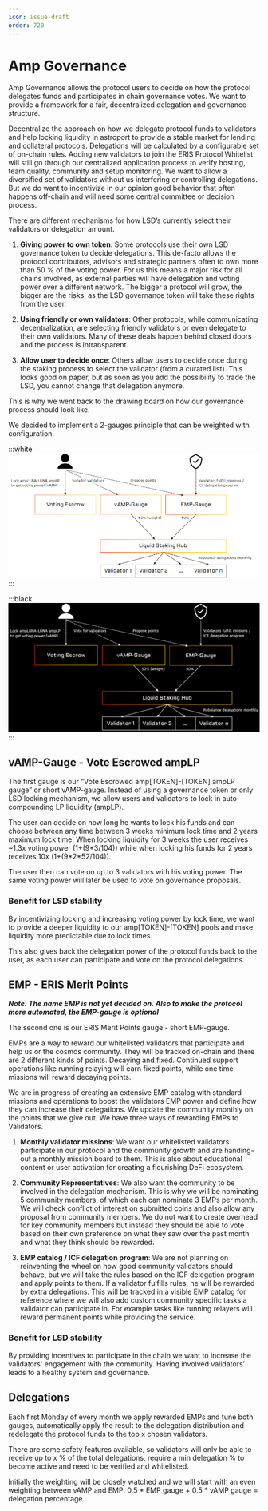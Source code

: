 ```yaml
---
icon: issue-draft
order: 720
---
```


# Amp Governance

Amp Governance allows the protocol users to decide on how the protocol delegates funds and participates in chain governance votes. We want to provide a framework for a fair, decentralized delegation and governance structure.

Decentralize the approach on how we delegate protocol funds to validators and help locking liquidity in astroport to provide a stable market for lending and collateral protocols. Delegations will be calculated by a configurable set of on-chain rules. Adding new validators to join the ERIS Protocol Whitelist will still go through our centralized application process to verify hosting, team quality, community and setup monitoring. We want to allow a diversified set of validators without us interfering or controlling delegations. But we do want to incentivize in our opinion good behavior that often happens off-chain and will need some central committee or decision process.

There are different mechanisms for how LSD’s currently select their validators or delegation amount.

1. **Giving power to own token**: Some protocols use their own LSD governance token to decide delegations. This de-facto allows the protocol contributors, advisors and strategic partners often to own more than 50 % of the voting power. For us this means a major risk for all chains involved, as external parties will have delegation and voting power over a different network. The bigger a protocol will grow, the bigger are the risks, as the LSD governance token will take these rights from the user.

2. **Using friendly or own validators**: Other protocols, while communicating decentralization, are selecting friendly validators or even delegate to their own validators. Many of these deals happen behind closed doors and the process is intransparent.

3. **Allow user to decide once**: Others allow users to decide once during the staking process to select the validator (from a curated list). This looks good on paper, but as soon as you add the possibility to trade the LSD, you cannot change that delegation anymore.

This is why we went back to the drawing board on how our governance process should look like.

We decided to implement a 2-gauges principle that can be weighted with configuration.


:::white
![](2023-01-16-17-24-18.png)
:::

:::black
![](2023-01-16-17-23-39.png)
:::

## vAMP-Gauge - Vote Escrowed ampLP

The first gauge is our “Vote Escrowed amp[TOKEN]-[TOKEN] ampLP gauge” or short vAMP-gauge. Instead of using a governance token or only LSD locking mechanism, we allow users and validators to lock in auto-compounding LP liquidity (ampLP).

The user can decide on how long he wants to lock his funds and can choose between any time between 3 weeks minimum lock time and 2 years maximum lock time. When locking liquidity for 3 weeks the user receives ~1.3x voting power (1+(9\*3/104)) while when locking his funds for 2 years receives 10x (1+(9\*2\*52/104)).

The user then can vote on up to 3 validators with his voting power. The same voting power will later be used to vote on governance proposals.

### Benefit for LSD stability

By incentivizing locking and increasing voting power by lock time, we want to provide a deeper liquidity to our amp[TOKEN]-[TOKEN] pools and make liquidity more predictable due to lock times.

This also gives back the delegation power of the protocol funds back to the user, as each user can participate and vote on the protocol delegations.


## EMP - ERIS Merit Points

***Note: The name EMP is not yet decided on. Also to make the protocol more automated, the EMP-gauge is optional***

The second one is our ERIS Merit Points gauge - short EMP-gauge.

EMPs are a way to reward our whitelisted validators that participate and help us or the cosmos community. They will be tracked on-chain and there are 2 different kinds of points. Decaying and fixed. Continued support operations like running relaying will earn fixed points, while one time missions will reward decaying points.

We are in progress of creating an extensive EMP catalog with standard missions and operations to boost the validators EMP power and define how they can increase their delegations. We update the community monthly on the points that we give out.
We have three ways of rewarding EMPs to Validators.

1. **Monthly validator missions**: We want our whitelisted validators participate in our protocol and the community growth and are handing-out a monthly mission board to them. This is also about educational content or user activation for creating a flourishing DeFi ecosystem.

2. **Community Representatives**: We also want the community to be involved in the delegation mechanism. This is why we will be nominating 5 community members, of which each can nominate 3 EMPs per month. We will check conflict of interest on submitted coins and also allow any proposal from community members. We do not want to create overhead for key community members but instead they should be able to vote based on their own preference on what they saw over the past month and what they think should be rewarded.

3. **EMP catalog / ICF delegation program**: We are not planning on reinventing the wheel on how good community validators should behave, but we will take the rules based on the ICF delegation program and apply points to them. If a validator fulfills rules, he will be rewarded by extra delegations. This will be tracked in a visible EMP catalog for reference where we will also add custom community specific tasks a validator can participate in. For example tasks like running relayers will reward permanent points while providing the service.

### Benefit for LSD stability

By providing incentives to participate in the chain we want to increase the validators' engagement with the community. Having involved validators’ leads to a healthy system and governance.


## Delegations

Each first Monday of every month we apply rewarded EMPs and tune both gauges, automatically apply the result to the delegation distribution and redelegate the protocol funds to the top x chosen validators.

There are some safety features available, so validators will only be able to receive up to x % of the total delegations, require a min delegation % to become active and need to be verified and whitelisted.

Initially the weighting will be closely watched and we will start with an even weighting between vAMP and EMP: 0.5 * EMP gauge + 0.5 * vAMP gauge = delegation percentage.